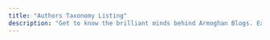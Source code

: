 ```yaml
---
title: "Authors Taxonomy Listing"
description: "Get to know the brilliant minds behind Armoghan Blogs. Explore the diverse backgrounds, expertise, and insightful contributions of our authors in technology and programming."
---
```

